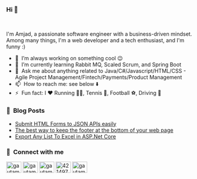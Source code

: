 ### Hi 👋
<br/>
<p>I'm Amjad, a passionate software engineer with a business-driven mindset. Among many things, I'm a web developer and a tech enthusiast, and I'm funny :)</p>

- 🔭 &nbsp;I’m always working on something cool :wink:
- 🌱 &nbsp;I’m currently learning Rabbit MQ, Scaled Scrum, and Spring Boot
- 💬 &nbsp;Ask me about anything related to Java/C#/Javascript/HTML/CSS - Agile Project Management/Fintech/Payments/Product Management
- 📫 &nbsp;How to reach me: see below ⬇️
- ⚡ &nbsp;Fun fact: I :heart: Running 🏃‍♂️, Tennis 🎾, Football ⚽, Driving 🚗


### 📕 &nbsp;**Blog Posts**
<!-- BLOG-POST-LIST:START -->
- [Submit HTML Forms to JSON APIs easily](https://dev.to/amjadmh73/submit-html-forms-to-json-apis-easily-137l)
- [The best way to keep the footer at the bottom of your web page](https://dev.to/amjadmh73/the-best-way-to-keep-the-footer-at-the-bottom-of-your-web-page-32ek)
- [Export Any List To Excel in ASP.Net Core](https://dev.to/amjadmh73/export-any-list-to-excel-in-asp-net-core-7d)
<!-- BLOG-POST-LIST:END -->


### 🔗 &nbsp;**Connect with me**
<p align="left">
<a href="https://dev.to/amjadmh73" target="blank"><img align="center" src="https://cdn.jsdelivr.net/npm/simple-icons@3.0.1/icons/dev-dot-to.svg" alt="gautamkrishnar" height="30" width="40" /></a>
<a href="https://twitter.com/amjadmh73" target="_blank"><img align="center" src="https://raw.githubusercontent.com/rahuldkjain/github-profile-readme-generator/master/src/images/icons/Social/twitter.svg" alt="gautamkrishnar" height="30" width="40" /></a>
<a href="https://linkedin.com/in/gautamkrishnar" target="_blank"><img align="center" src="https://raw.githubusercontent.com/rahuldkjain/github-profile-readme-generator/master/src/images/icons/Social/linked-in-alt.svg" alt="gautamkrishnar" height="30" width="40" /></a>
<a href="https://stackoverflow.com/users/6336270/amjad-abujamous" target="_blank"><img align="center" src="https://raw.githubusercontent.com/rahuldkjain/github-profile-readme-generator/master/src/images/icons/Social/stack-overflow.svg" alt="4214976" height="30" width="40" /></a>
<a href="https://instagram.com/amjadmh73" target="_blank"><img align="center" src="https://raw.githubusercontent.com/rahuldkjain/github-profile-readme-generator/master/src/images/icons/Social/instagram.svg" alt="gautamkrishnar" height="30" width="40" /></a>
